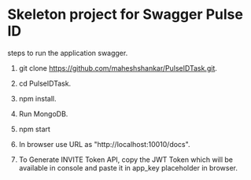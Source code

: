 # Skeleton project for Swagger Pulse ID

steps to run the application swagger.

1. git clone https://github.com/maheshshankar/PulseIDTask.git.

2. cd PulseIDTask.

3. npm install.

4. Run MongoDB.

5. npm start

6. In browser use URL as "http://localhost:10010/docs".

7. To Generate INVITE Token API, copy the JWT Token which will be available in console and paste it in app_key placeholder in browser.

